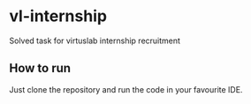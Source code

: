 # vl-internship
Solved task for virtuslab internship recruitment

## How to run
Just clone the repository and run the code in your favourite IDE.
